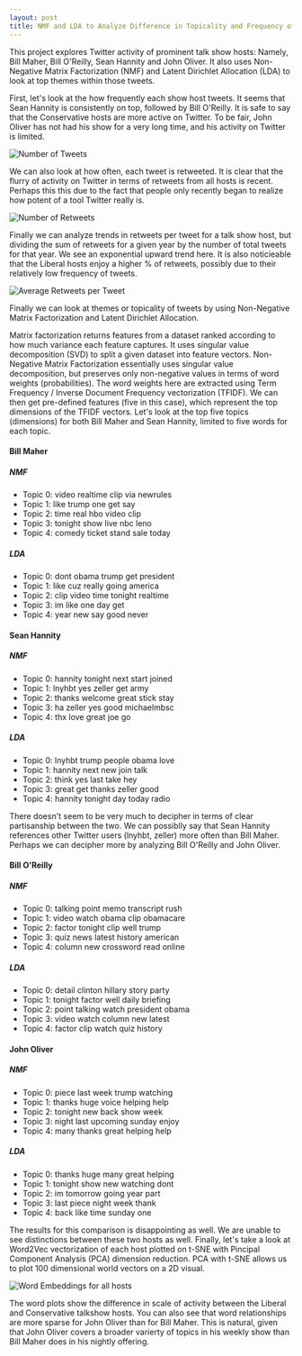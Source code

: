 ```yaml
---
layout: post
title: NMF and LDA to Analyze Difference in Topicality and Frequency of Tweets among Top Talkshow Hosts
---
```


This project explores Twitter activity of prominent talk show hosts: Namely, Bill Maher, Bill O'Reilly, Sean Hannity and John Oliver. It also uses Non-Negative Matrix Factorization (NMF) and Latent Dirichlet Allocation (LDA) to look at top themes within those tweets.

First, let's look at the how frequently each show host tweets. It seems that Sean Hannity is consistently on top, followed by Bill O'Reilly. It is safe to say that the Conservative hosts are more active on Twitter. To be fair, John Oliver has not had his show for a very long time, and his activity on Twitter is limited.

![Number of Tweets](../images/tweets_.png?raw=true)

We can also look at how often, each tweet is retweeted. It is clear that the flurry of activity on Twitter in terms of retweets from all hosts is recent. Perhaps this this due to the fact that people only recently began to realize how potent of a tool Twitter really is.

![Number of Retweets](../images/retweets_.png?raw=true)

Finally we can analyze trends in retweets per tweet for a talk show host, but dividing the sum of retweets for a given year by the number of total tweets for that year. We see an exponential upward trend here. It is also noticieable that the Liberal hosts enjoy a higher % of retweets, possibly due to their relatively low frequency of tweets.

![Average Retweets per Tweet](../images/relative_retweets_.png?raw=true)

Finally we can look at themes or topicality of tweets by using Non-Negative Matrix Factorization and Latent Dirichlet Allocation.

Matrix factorization returns features from a dataset ranked according to how much variance each feature captures. It uses singular value decomposition (SVD) to split a given dataset into feature vectors. Non-Negative Matrix Factorization essentially uses singular value decomposition, but preserves only non-negative values in terms of word weights (probabilities). The word weights here  are extracted using Term Frequency / Inverse Document Frequency vectorization (TFIDF). We can then get pre-defined features (five  in this case), which represent the top dimensions of the TFIDF vectors. Let's look at the top five topics (dimensions) for both Bill Maher and Sean Hannity, limited to five words for each topic.


#### Bill Maher

##### NMF
* Topic 0: video realtime clip via newrules
* Topic 1: like trump one get say
* Topic 2: time real hbo video clip
* Topic 3: tonight show live nbc leno
* Topic 4: comedy ticket stand sale today

##### LDA
* Topic 0: dont obama trump get president
* Topic 1: like cuz really going america
* Topic 2: clip video time tonight realtime
* Topic 3: im like one day get
* Topic 4: year new say good never

#### Sean Hannity

##### NMF
* Topic 0: hannity tonight next start joined
* Topic 1: lnyhbt yes zeller get army
* Topic 2: thanks welcome great stick stay
* Topic 3: ha zeller yes good michaelmbsc
* Topic 4: thx love great joe go

##### LDA
* Topic 0: lnyhbt trump people obama love
* Topic 1: hannity next new join talk
* Topic 2: think yes last take hey
* Topic 3: great get thanks zeller good
* Topic 4: hannity tonight day today radio

There doesn't seem to be very much to decipher in terms of clear partisanship between the two. We can possiblly say that Sean Hannity references other Twitter users (lnyhbt, zeller) more often than Bill Maher. Perhaps we can decipher more by analyzing Bill O'Reilly and John Oliver.

#### Bill O'Reilly

##### NMF
* Topic 0: talking point memo transcript rush
* Topic 1: video watch obama clip obamacare
* Topic 2: factor tonight clip well trump
* Topic 3: quiz news latest history american
* Topic 4: column new crossword read online

##### LDA
* Topic 0: detail clinton hillary story party
* Topic 1: tonight factor well daily briefing
* Topic 2: point talking watch president obama
* Topic 3: video watch column new latest
* Topic 4: factor clip watch quiz history

#### John Oliver

##### NMF
* Topic 0: piece last week trump watching
* Topic 1: thanks huge voice helping help
* Topic 2: tonight new back show week
* Topic 3: night last upcoming sunday enjoy
* Topic 4: many thanks great helping help

##### LDA
* Topic 0: thanks huge many great helping
* Topic 1: tonight show new watching dont
* Topic 2: im tomorrow going year part
* Topic 3: last piece night week thank
* Topic 4: back like time sunday one

The results for this comparison is disappointing as well. We are unable to see distinctions between these two hosts as well. Finally, let's take a look at  Word2Vec vectorization of each host plotted on t-SNE with Pincipal Component Analysis (PCA) dimension reduction. PCA with t-SNE allows us to plot 100 dimensional world vectors on a 2D visual.

![Word Embeddings for all hosts](../images/Bokeh_.png?raw=true)

The word plots show the difference in scale of activity between the Liberal and Conservative talkshow hosts. You can also see that word relationships are more sparse for John Oliver than for Bill Maher. This is natural, given that John Oliver covers a broader varierty of topics in his weekly show than Bill Maher does in his nightly offering.
